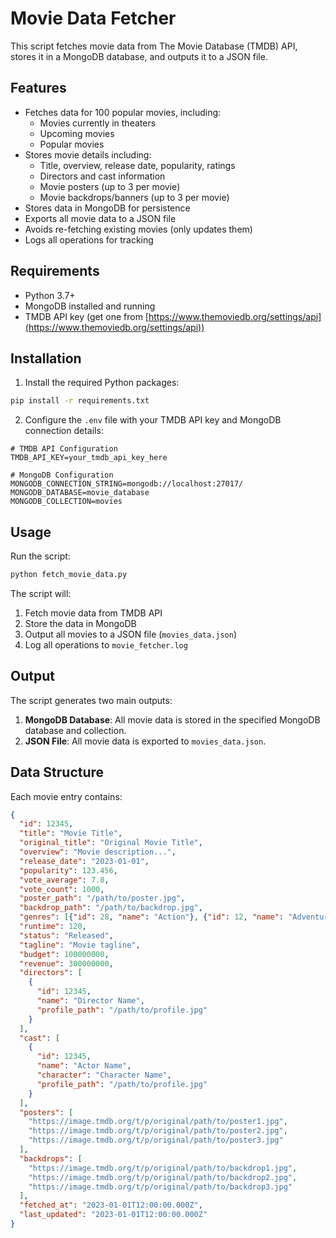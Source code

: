 # Movie Data Fetcher

This script fetches movie data from The Movie Database (TMDB) API, stores it in a MongoDB database, and outputs it to a JSON file.

## Features

- Fetches data for 100 popular movies, including:
  - Movies currently in theaters
  - Upcoming movies
  - Popular movies
- Stores movie details including:
  - Title, overview, release date, popularity, ratings
  - Directors and cast information
  - Movie posters (up to 3 per movie)
  - Movie backdrops/banners (up to 3 per movie)
- Stores data in MongoDB for persistence
- Exports all movie data to a JSON file
- Avoids re-fetching existing movies (only updates them)
- Logs all operations for tracking

## Requirements

- Python 3.7+
- MongoDB installed and running
- TMDB API key (get one from [https://www.themoviedb.org/settings/api](https://www.themoviedb.org/settings/api))

## Installation

1. Install the required Python packages:

```bash
pip install -r requirements.txt
```

2. Configure the `.env` file with your TMDB API key and MongoDB connection details:

```
# TMDB API Configuration
TMDB_API_KEY=your_tmdb_api_key_here

# MongoDB Configuration
MONGODB_CONNECTION_STRING=mongodb://localhost:27017/
MONGODB_DATABASE=movie_database
MONGODB_COLLECTION=movies
```

## Usage

Run the script:

```bash
python fetch_movie_data.py
```

The script will:
1. Fetch movie data from TMDB API
2. Store the data in MongoDB
3. Output all movies to a JSON file (`movies_data.json`)
4. Log all operations to `movie_fetcher.log`

## Output

The script generates two main outputs:

1. **MongoDB Database**: All movie data is stored in the specified MongoDB database and collection.
2. **JSON File**: All movie data is exported to `movies_data.json`.

## Data Structure

Each movie entry contains:

```json
{
  "id": 12345,
  "title": "Movie Title",
  "original_title": "Original Movie Title",
  "overview": "Movie description...",
  "release_date": "2023-01-01",
  "popularity": 123.456,
  "vote_average": 7.8,
  "vote_count": 1000,
  "poster_path": "/path/to/poster.jpg",
  "backdrop_path": "/path/to/backdrop.jpg",
  "genres": [{"id": 28, "name": "Action"}, {"id": 12, "name": "Adventure"}],
  "runtime": 120,
  "status": "Released",
  "tagline": "Movie tagline",
  "budget": 100000000,
  "revenue": 300000000,
  "directors": [
    {
      "id": 12345,
      "name": "Director Name",
      "profile_path": "/path/to/profile.jpg"
    }
  ],
  "cast": [
    {
      "id": 12345,
      "name": "Actor Name",
      "character": "Character Name",
      "profile_path": "/path/to/profile.jpg"
    }
  ],
  "posters": [
    "https://image.tmdb.org/t/p/original/path/to/poster1.jpg",
    "https://image.tmdb.org/t/p/original/path/to/poster2.jpg",
    "https://image.tmdb.org/t/p/original/path/to/poster3.jpg"
  ],
  "backdrops": [
    "https://image.tmdb.org/t/p/original/path/to/backdrop1.jpg",
    "https://image.tmdb.org/t/p/original/path/to/backdrop2.jpg",
    "https://image.tmdb.org/t/p/original/path/to/backdrop3.jpg"
  ],
  "fetched_at": "2023-01-01T12:00:00.000Z",
  "last_updated": "2023-01-01T12:00:00.000Z"
}
``` 